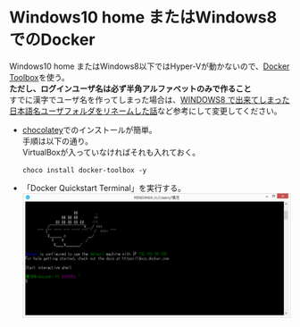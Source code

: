 # Windows10 home またはWindows8でのDocker  

Windows10 home またはWindows8以下ではHyper-Vが動かないので、[Docker Toolbox](https://www.docker.com/products/docker-toolbox)を使う。  
**ただし、ログインユーザ名は必ず半角アルファベットのみで作ること**  
すでに漢字でユーザ名を作ってしまった場合は、[WINDOWS8 で出来てしまった日本語名ユーザフォルダをリネームした話](http://dp-lab.org/blog/?p=470)など参考にして変更してください。

* [chocolatey](https://chocolatey.org/install)でのインストールが簡単。  
  手順は以下の通り。  
  VirtualBoxが入っていなければそれも入れておく。  
  ```
  choco install docker-toolbox -y
  ```

* 「Docker Quickstart Terminal」を実行する。  
  ![Docker Quickstart Terminal](image/terminal.png)
